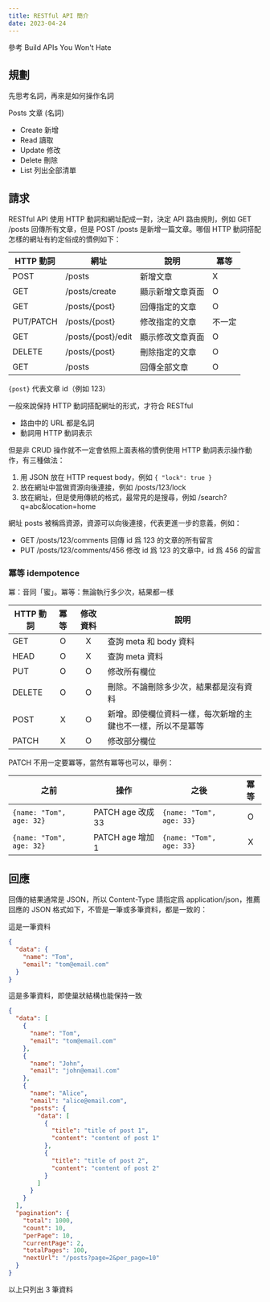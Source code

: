 ```yaml
---
title: RESTful API 簡介
date: 2023-04-24
---
```


參考 Build APIs You Won't Hate

## 規劃

先思考名詞，再來是如何操作名詞

Posts 文章 (名詞)

- Create 新增
- Read 讀取
- Update 修改
- Delete 刪除
- List 列出全部清單

## 請求

RESTful API 使用 HTTP 動詞和網址配成一對，決定 API 路由規則，例如 GET /posts 回傳所有文章，但是 POST /posts 是新增一篇文章。哪個 HTTP 動詞搭配怎樣的網址有約定俗成的慣例如下：

| HTTP 動詞 | 網址                       | 說明                     | 冪等             |
| --------- | ---------------------------| ------------------------ | ---------------- |
| POST      | /posts                     | 新增文章                 | X                |
| GET       | /posts/create              | 顯示新增文章頁面         | O                |
| GET       | /posts/{post}              | 回傳指定的文章           | O                |
| PUT/PATCH | /posts/{post}              | 修改指定的文章           | 不一定           |
| GET       | /posts/{post}/edit         | 顯示修改文章頁面         | O                |
| DELETE    | /posts/{post}              | 刪除指定的文章           | O                |
| GET       | /posts                     | 回傳全部文章             | O                |

`{post}` 代表文章 id（例如 123）

一般來說保持 HTTP 動詞搭配網址的形式，才符合 RESTful

- 路由中的 URL 都是名詞
- 動詞用 HTTP 動詞表示

但是非 CRUD 操作就不一定會依照上面表格的慣例使用 HTTP 動詞表示操作動作，有三種做法：

1. 用 JSON 放在 HTTP request body，例如 `{ "lock": true }`
2. 放在網址中當做資源向後連接，例如 /posts/123/lock
3. 放在網址，但是使用傳統的格式，最常見的是搜尋，例如 /search?q=abc&location=home

網址 posts 被稱爲資源，資源可以向後連接，代表更進一步的意義，例如：

- GET /posts/123/comments 回傳 id 爲 123 的文章的所有留言
- PUT /posts/123/comments/456 修改 id 爲 123 的文章中，id 爲 456 的留言

### 冪等 idempotence

冪：音同「蜜」。冪等：無論執行多少次，結果都一樣

| HTTP 動詞       | 冪等   | 修改資料 | 說明                                                         |
| --------------- | :----: | :------: | ------------------------------------------------------------ |
| GET             | O      | X        | 查詢 meta 和 body 資料                                       |
| HEAD            | O      | X        | 查詢 meta 資料                                               |
| PUT             | O      | O        | 修改所有欄位                                                 |
| DELETE          | O      | O        | 刪除。不論刪除多少次，結果都是沒有資料                       |
| POST            | X      | O        | 新增。即使欄位資料一樣，每次新增的主鍵也不一樣，所以不是冪等 |
| PATCH           | X      | O        | 修改部分欄位                                                 |

PATCH 不用一定要冪等，當然有冪等也可以，舉例：

| 之前                     | 操作              | 之後                     | 冪等         |
| ------------------------ | ----------------- | ------------------------ | :----------: |
| `{name: "Tom", age: 32}` | PATCH age 改成 33 | `{name: "Tom", age: 33}` | O            |
| `{name: "Tom", age: 32}` | PATCH age 增加 1  | `{name: "Tom", age: 33}` | X            |

## 回應

回傳的結果通常是 JSON，所以 Content-Type 請指定爲 application/json，推薦回應的 JSON 格式如下，不管是一筆或多筆資料，都是一致的：

這是一筆資料

``` json
{
  "data": {
    "name": "Tom",
    "email": "tom@email.com"
  }
}
```

這是多筆資料，即使巢狀結構也能保持一致

``` json
{
  "data": [
    {
      "name": "Tom",
      "email": "tom@email.com"
    },
    {
      "name": "John",
      "email": "john@email.com"
    },
    {
      "name": "Alice",
      "email": "alice@email.com",
      "posts": {
        "data": [
          {
            "title": "title of post 1",
            "content": "content of post 1"
          },
          {
            "title": "title of post 2",
            "content": "content of post 2"
          }
        ]
      }
    }
  ],
  "pagination": {
    "total": 1000,
    "count": 10,
    "perPage": 10,
    "currentPage": 2,
    "totalPages": 100,
    "nextUrl": "/posts?page=2&per_page=10"
  }
}
```

以上只列出 3 筆資料
